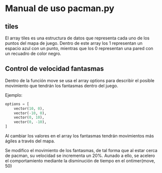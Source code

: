# Manual de uso pacman.py

## tiles

El array tiles es una estructura de datos que representa cada uno de los puntos del mapa de juego. Dentro de este array los 1 representan un espacio azul con un punto, mientras que los 0 representan una pared con un recuadro de color negro.

## Control de velocidad fantasmas

Dentro de la función move se usa el array options para describir el posible movimiento que tendrán los fantasmas dentro del juego.

Ejemplo:

```python
options = [
    vector(10, 0),
    vector(-10, 0),
    vector(0, 10),
    vector(0, -10),
]
```

Al cambiar los valores en el array los fantasmas tendrán movimientos más ágiles a través del mapa.

Se modifico el movimiento de los fantasmas, de tal forma que al estar cerca de pacman, su velocidad se incrementa un 20%.
Aunado a ello, se acelero el comportamiento mediante la disminución de tiempo en el ontimer(move, 50)
